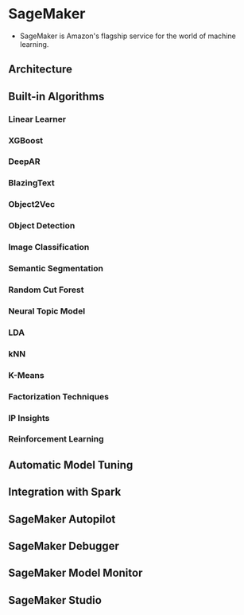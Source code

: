 # SageMaker

- SageMaker is Amazon's flagship service for the world of machine learning.

## Architecture

## Built-in Algorithms

### Linear Learner

### XGBoost

### DeepAR

### BlazingText

### Object2Vec

### Object Detection

### Image Classification

### Semantic Segmentation

### Random Cut Forest

### Neural Topic Model

### LDA

### kNN

### K-Means

### Factorization Techniques

### IP Insights

### Reinforcement Learning

## Automatic Model Tuning

## Integration with Spark

## SageMaker Autopilot

## SageMaker Debugger

## SageMaker Model Monitor

## SageMaker Studio
